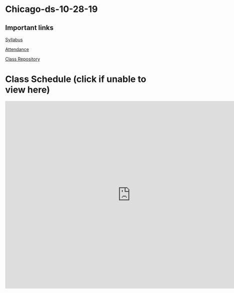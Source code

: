 # Chicago-ds-10-28-19


## Important links 

[Syllabus](https://drive.google.com/file/d/1GV1nO8scPDJ6YRjHhkZdivPyLsZ90CQx/view?usp=sharing)

[Attendance]()

[Class Repository](https://github.com/learn-co-students/Chicago-ds-10-28-19)

# Class Schedule (click if unable to view here)
<iframe src="https://calendar.google.com/calendar/embed?src=flatironschool.com_n4u8rtoiav1jno3ctcie06025g%40group.calendar.google.com&ctz=America%2FChicago" style="border: 0" width="800" height="600" frameborder="0" scrolling="no"></iframe>
